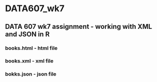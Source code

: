 # DATA607_wk7
## DATA 607 wk7 assignment - working with XML and JSON in R
### books.html  - html file
### books.xml   - xml file
### bokks.json  - json file
### 
